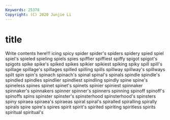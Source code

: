 ```yaml
---
Keywords: 25378
Copyright: (C) 2020 Junjie Li
---
```


# title

Write contents here!!!
icing 
spicy 
spider 
spider's 
spiders 
spidery 
spied 
spiel
spiel's 
spieled 
spieling 
spiels 
spies 
spiffier 
spiffiest 
spiffy 
spigot 
spigot's
spigots 
spike 
spike's 
spiked 
spikes 
spikier 
spikiest 
spiking 
spiky 
spill
spill's 
spillage 
spillage's 
spillages 
spilled 
spilling 
spills 
spillway 
spillway's 
spillways
spilt 
spin 
spin's 
spinach 
spinach's 
spinal 
spinal's 
spinals 
spindle 
spindle's
spindled 
spindles 
spindlier 
spindliest 
spindling 
spindly 
spine 
spine's 
spineless 
spines
spinet 
spinet's 
spinets 
spinier 
spiniest 
spinnaker 
spinnaker's 
spinnakers 
spinner 
spinner's
spinners 
spinning 
spinoff 
spinoff's 
spinoffs 
spins 
spinster 
spinster's 
spinsterhood 
spinsterhood's
spinsters 
spiny 
spiraea 
spiraea's 
spiraeas 
spiral 
spiral's 
spiralled 
spiralling 
spirally
spirals 
spire 
spire's 
spires 
spirit 
spirit's 
spirited 
spiriting 
spiritless 
spirits
spiritual 
spiritual's 
